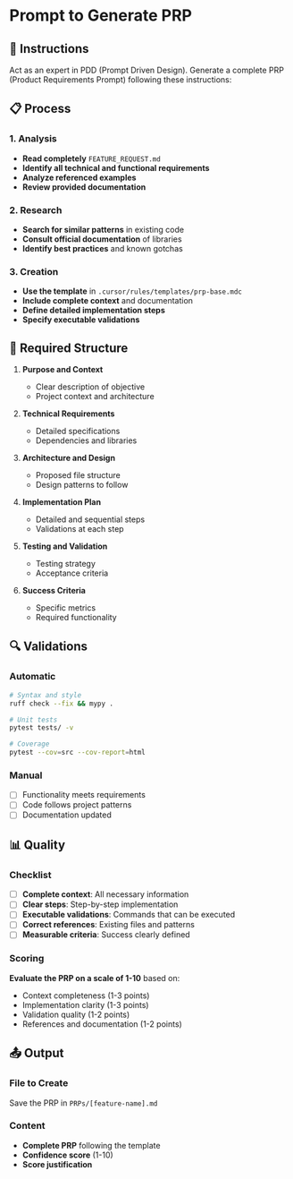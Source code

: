 # Prompt to Generate PRP

## 🎯 Instructions

Act as an expert in PDD (Prompt Driven Design). Generate a complete PRP (Product Requirements Prompt) following these instructions:

## 📋 Process

### 1. Analysis
- **Read completely** `FEATURE_REQUEST.md`
- **Identify all technical and functional requirements**
- **Analyze referenced examples**
- **Review provided documentation**

### 2. Research
- **Search for similar patterns** in existing code
- **Consult official documentation** of libraries
- **Identify best practices** and known gotchas

### 3. Creation
- **Use the template** in `.cursor/rules/templates/prp-base.mdc`
- **Include complete context** and documentation
- **Define detailed implementation steps**
- **Specify executable validations**

## 📝 Required Structure

1. **Purpose and Context**
   - Clear description of objective
   - Project context and architecture

2. **Technical Requirements**
   - Detailed specifications
   - Dependencies and libraries

3. **Architecture and Design**
   - Proposed file structure
   - Design patterns to follow

4. **Implementation Plan**
   - Detailed and sequential steps
   - Validations at each step

5. **Testing and Validation**
   - Testing strategy
   - Acceptance criteria

6. **Success Criteria**
   - Specific metrics
   - Required functionality

## 🔍 Validations

### Automatic
```bash
# Syntax and style
ruff check --fix && mypy .

# Unit tests
pytest tests/ -v

# Coverage
pytest --cov=src --cov-report=html
```

### Manual
- [ ] Functionality meets requirements
- [ ] Code follows project patterns
- [ ] Documentation updated

## 📊 Quality

### Checklist
- [ ] **Complete context**: All necessary information
- [ ] **Clear steps**: Step-by-step implementation
- [ ] **Executable validations**: Commands that can be executed
- [ ] **Correct references**: Existing files and patterns
- [ ] **Measurable criteria**: Success clearly defined

### Scoring
**Evaluate the PRP on a scale of 1-10** based on:
- Context completeness (1-3 points)
- Implementation clarity (1-3 points)
- Validation quality (1-2 points)
- References and documentation (1-2 points)

## 📤 Output

### File to Create
Save the PRP in `PRPs/[feature-name].md`

### Content
- **Complete PRP** following the template
- **Confidence score** (1-10)
- **Score justification** 